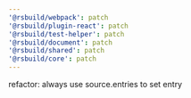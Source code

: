 ```yaml
---
'@rsbuild/webpack': patch
'@rsbuild/plugin-react': patch
'@rsbuild/test-helper': patch
'@rsbuild/document': patch
'@rsbuild/shared': patch
'@rsbuild/core': patch
---
```


refactor: always use source.entries to set entry
